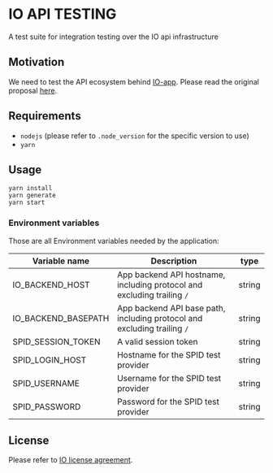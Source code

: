# IO API TESTING
A test suite for integration testing over the IO api infrastructure

## Motivation
We need to test the API ecosystem behind [IO-app](https://github.com/pagopa/io-app). Please read the original proposal [here](https://docs.google.com/document/d/1WQ6OoqOGGEwcd-YRwLwJiiR_ES8mhTmSF6oGVyB8H70).

## Requirements
* `nodejs` (please refer to `.node_version` for the specific version to use)
* `yarn`
  
## Usage
```
yarn install
yarn generate
yarn start 
```

### Environment variables

Those are all Environment variables needed by the application:

| Variable name                          | Description                                                                       | type   |
|----------------------------------------|-----------------------------------------------------------------------------------|--------|
| IO_BACKEND_HOST                        | App backend API hostname, including protocol and excluding trailing `/`           | string |
| IO_BACKEND_BASEPATH                    | App backend API base path, including protocol and excluding trailing `/`          | string |
| SPID_SESSION_TOKEN                     | A valid session token                                                             | string |
| SPID_LOGIN_HOST                        | Hostname for the SPID test provider                                               | string |
| SPID_USERNAME                          | Username for the SPID test provider                                               | string |
| SPID_PASSWORD                          | Password for the SPID test provider                                               | string |


## License
Please refer to [IO license agreement](https://github.com/pagopa/io-app/blob/master/LICENSE).